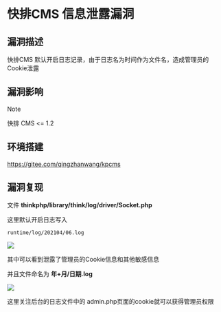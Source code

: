 # 快排CMS 信息泄露漏洞

## 漏洞描述

快排CMS 默认开启日志记录，由于日志名为时间作为文件名，造成管理员的Cookie泄露

## 漏洞影响

> [!NOTE]
>
> 快排 CMS <= 1.2

## 环境搭建

https://gitee.com/qingzhanwang/kpcms

## 漏洞复现

文件 **thinkphp/library/think/log/driver/Socket.php** 

这里默认开启日志写入 

```
runtime/log/202104/06.log
```

![](http://wikioss.peiqi.tech/vuln/kp-6.png)

其中可以看到泄露了管理员的Cookie信息和其他敏感信息

并且文件命名为 **年+月/日期.log**

![](http://wikioss.peiqi.tech/vuln/kp-7.png)



这里关注后台的日志文件中的 admin.php页面的cookie就可以获得管理员权限